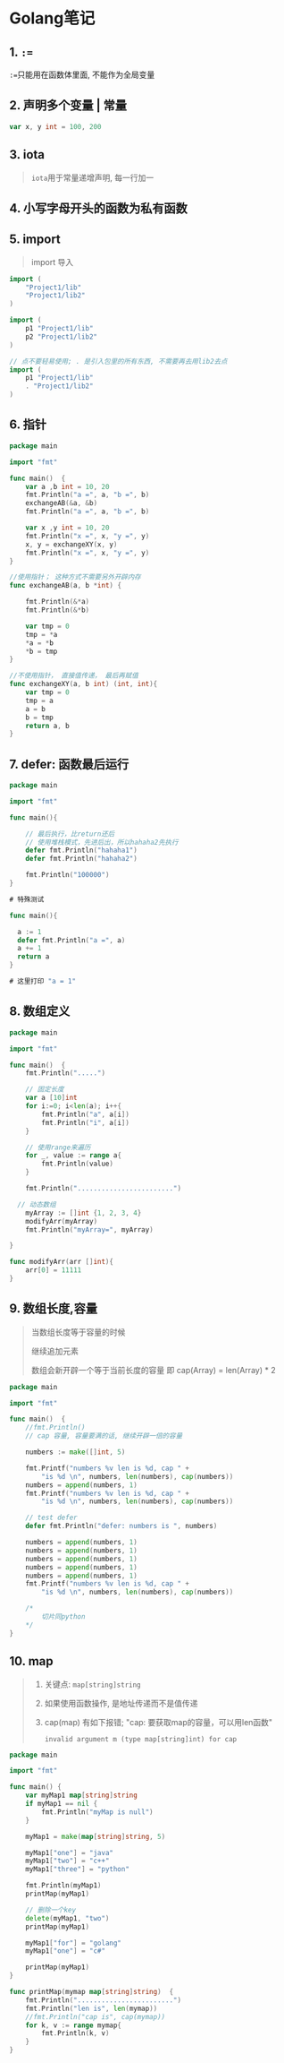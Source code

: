 # Golang笔记

## 1. `:=`

`:=`只能用在函数体里面, 不能作为全局变量

## 2. 声明多个变量 | 常量

```go
var x, y int = 100, 200
```

## 3. iota

> `iota`用于常量递增声明, 每一行加一

## 4. 小写字母开头的函数为私有函数

## 5. import

> import 导入 

```go
import (
	"Project1/lib"
	"Project1/lib2"
)

import (
	p1 "Project1/lib"
	p2 "Project1/lib2"
)

// 点不要轻易使用; . 是引入包里的所有东西, 不需要再去用lib2去点
import (
	p1 "Project1/lib"
	. "Project1/lib2"
)
```

## 6. 指针

```go
package main

import "fmt"

func main()  {
	var a ,b int = 10, 20
	fmt.Println("a =", a, "b =", b)
	exchangeAB(&a, &b)
	fmt.Println("a =", a, "b =", b)

	var x ,y int = 10, 20
	fmt.Println("x =", x, "y =", y)
	x, y = exchangeXY(x, y)
	fmt.Println("x =", x, "y =", y)
}

//使用指针； 这种方式不需要另外开辟内存
func exchangeAB(a, b *int) {

	fmt.Println(&*a)
	fmt.Println(&*b)

	var tmp = 0
	tmp = *a
	*a = *b
	*b = tmp
}

//不使用指针， 直接值传递， 最后再赋值
func exchangeXY(a, b int) (int, int){
	var tmp = 0
	tmp = a
	a = b
	b = tmp
	return a, b
}
```

## 7. defer: 函数最后运行

```go
package main

import "fmt"

func main(){

	// 最后执行，比return还后
	// 使用堆栈模式，先进后出，所以hahaha2先执行
	defer fmt.Println("hahaha1")
	defer fmt.Println("hahaha2")

	fmt.Println("100000")
}
```

```go
# 特殊测试

func main(){

  a := 1
  defer fmt.Println("a =", a)
  a += 1
  return a
}

# 这里打印 "a = 1"
```

## 8. 数组定义

```go
package main

import "fmt"

func main()  {
	fmt.Println(".....")

	// 固定长度
	var a [10]int
	for i:=0; i<len(a); i++{
		fmt.Println("a", a[i])
		fmt.Println("i", a[i])
	}

	// 使用range来遍历
	for _, value := range a{
		fmt.Println(value)
	}

	fmt.Println("........................")

  // 动态数组
	myArray := []int {1, 2, 3, 4}
	modifyArr(myArray)
	fmt.Println("myArray=", myArray)

}

func modifyArr(arr []int){
	arr[0] = 11111
}
```

## 9. 数组长度,容量

> 当数组长度等于容量的时候
>
> 继续追加元素
>
> 数组会新开辟一个等于当前长度的容量 即 cap(Array) = len(Array) * 2

```go
package main

import "fmt"

func main()  {
	//fmt.Println()
	// cap 容量, 容量要满的话, 继续开辟一倍的容量

	numbers := make([]int, 5)

	fmt.Printf("numbers %v len is %d, cap " +
		"is %d \n", numbers, len(numbers), cap(numbers))
	numbers = append(numbers, 1)
	fmt.Printf("numbers %v len is %d, cap " +
		"is %d \n", numbers, len(numbers), cap(numbers))

	// test defer
	defer fmt.Println("defer: numbers is ", numbers)

	numbers = append(numbers, 1)
	numbers = append(numbers, 1)
	numbers = append(numbers, 1)
	numbers = append(numbers, 1)
	numbers = append(numbers, 1)
	fmt.Printf("numbers %v len is %d, cap " +
		"is %d \n", numbers, len(numbers), cap(numbers))

	/*
		切片同python
	*/
}

```

## 10. map

> 1. 关键点: `map[string]string`
>
> 2. 如果使用函数操作, 是地址传递而不是值传递
>
> 3. cap(map) 有如下报错; "cap: 要获取map的容量，可以用len函数"
>
>    `invalid argument m (type map[string]int) for cap`

```go
package main

import "fmt"

func main() {
	var myMap1 map[string]string
	if myMap1 == nil {
		fmt.Println("myMap is null")
	}

	myMap1 = make(map[string]string, 5)

	myMap1["one"] = "java"
	myMap1["two"] = "c++"
	myMap1["three"] = "python"

	fmt.Println(myMap1)
	printMap(myMap1)

	// 删除一个key
	delete(myMap1, "two")
	printMap(myMap1)

	myMap1["for"] = "golang"
	myMap1["one"] = "c#"

	printMap(myMap1)
}

func printMap(mymap map[string]string)  {
	fmt.Println("........................")
	fmt.Println("len is", len(mymap))
	//fmt.Println("cap is", cap(mymap))
	for k, v := range mymap{
		fmt.Println(k, v)
	}
}
```

